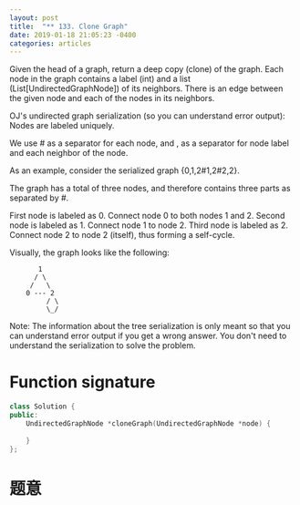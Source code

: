 ```yaml
---
layout: post
title:  "** 133. Clone Graph"
date: 2019-01-18 21:05:23 -0400
categories: articles
---
```

Given the head of a graph, return a deep copy (clone) of the graph. Each node in the graph contains a label (int) and a list (List[UndirectedGraphNode]) of its neighbors. There is an edge between the given node and each of the nodes in its neighbors.


OJ's undirected graph serialization (so you can understand error output):
Nodes are labeled uniquely.

We use # as a separator for each node, and , as a separator for node label and each neighbor of the node.
 

As an example, consider the serialized graph {0,1,2#1,2#2,2}.

The graph has a total of three nodes, and therefore contains three parts as separated by #.

First node is labeled as 0. Connect node 0 to both nodes 1 and 2.
Second node is labeled as 1. Connect node 1 to node 2.
Third node is labeled as 2. Connect node 2 to node 2 (itself), thus forming a self-cycle.
 

Visually, the graph looks like the following:
```
       1
      / \
     /   \
    0 --- 2
         / \
         \_/
```
Note: The information about the tree serialization is only meant so that you can understand error output if you get a wrong answer. You don't need to understand the serialization to solve the problem.
# Function signature
```c++
class Solution {
public:
    UndirectedGraphNode *cloneGraph(UndirectedGraphNode *node) {
        
    }
};
```
# 题意

